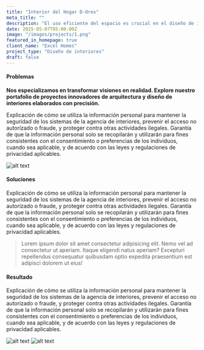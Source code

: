 ```yaml
---
title: "Interior del Hogar D-Orex"
meta_title: ""
description: "El uso eficiente del espacio es crucial en el diseño de interiores del hogar. Considere la disposición de los muebles."
date: 2025-05-07T05:00:00Z
image: "/images/projects/1.png"
featured_in_homepage: true
client_name: "Excel Homes"
project_type: "Diseño de interiores"
draft: false
---
```


#### Problemas

**Nos especializamos en transformar visiones en realidad. Explore nuestro portafolio de proyectos innovadores de arquitectura y diseño de interiores elaborados con precisión.**

Explicación de cómo se utiliza la información personal para mantener la seguridad de los sistemas de la agencia de interiores, prevenir el acceso no autorizado o fraude, y proteger contra otras actividades ilegales. Garantía de que la información personal solo se recopilarán y utilizarán para fines consistentes con el consentimiento o preferencias de los individuos, cuando sea aplicable, y de acuerdo con las leyes y regulaciones de privacidad aplicables.

![alt text](/images/projects/a.png)

#### Soluciones

Explicación de cómo se utiliza la información personal para mantener la seguridad de los sistemas de la agencia de interiores, prevenir el acceso no autorizado o fraude, y proteger contra otras actividades ilegales. Garantía de que la información personal solo se recopilarán y utilizarán para fines consistentes con el consentimiento o preferencias de los individuos, cuando sea aplicable, y de acuerdo con las leyes y regulaciones de privacidad aplicables.

> Lorem ipsum dolor sit amet consectetur adipisicing elit. Nemo vel ad consectetur ut aperiam. Itaque eligendi natus aperiam? Excepturi repellendus consequatur quibusdam optio expedita praesentium est adipisci dolorem ut eius!

#### Resultado

Explicación de cómo se utiliza la información personal para mantener la seguridad de los sistemas de la agencia de interiores, prevenir el acceso no autorizado o fraude, y proteger contra otras actividades ilegales. Garantía de que la información personal solo se recopilarán y utilizarán para fines consistentes con el consentimiento o preferencias de los individuos, cuando sea aplicable, y de acuerdo con las leyes y regulaciones de privacidad aplicables.

![alt text](/images/projects/b.png)
![alt text](/images/projects/c.png)
